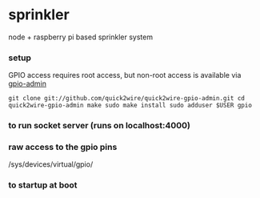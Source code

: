 sprinkler
=========

node + raspberry pi based sprinkler system


### setup


GPIO access requires root access, but non-root access is available via [gpio-admin](https://github.com/quick2wire/quick2wire-gpio-admin)

`git clone git://github.com/quick2wire/quick2wire-gpio-admin.git
cd quick2wire-gpio-admin
make
sudo make install
sudo adduser $USER gpio`


### to run socket server (runs on localhost:4000)



### raw access to the gpio pins

/sys/devices/virtual/gpio/


### to startup at boot
